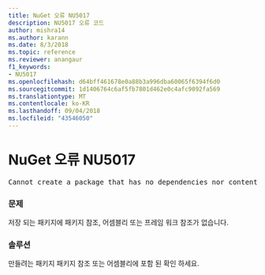 ```yaml
---
title: NuGet 오류 NU5017
description: NU5017 오류 코드
author: mishra14
ms.author: karann
ms.date: 8/3/2018
ms.topic: reference
ms.reviewer: anangaur
f1_keywords:
- NU5017
ms.openlocfilehash: d64bff461678e0a88b3a996dba60065f6394f6d0
ms.sourcegitcommit: 1d1406764c6af5fb7801d462e0c4afc9092fa569
ms.translationtype: MT
ms.contentlocale: ko-KR
ms.lasthandoff: 09/04/2018
ms.locfileid: "43546050"
---
```

# <a name="nuget-error-nu5017"></a>NuGet 오류 NU5017
<pre>Cannot create a package that has no dependencies nor content.</pre>

### <a name="issue"></a>문제

저장 되는 패키지에 패키지 참조, 어셈블리 또는 프레임 워크 참조가 없습니다.


### <a name="solution"></a>솔루션

만들려는 패키지 패키지 참조 또는 어셈블리에 포함 된 확인 하세요.

